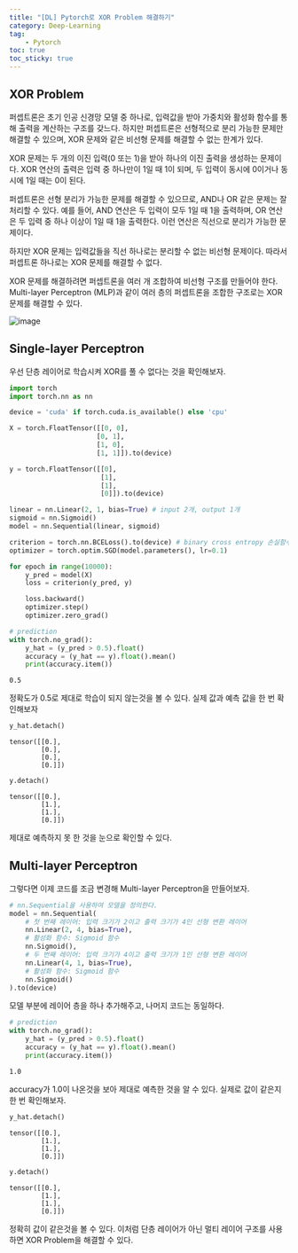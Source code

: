 ```yaml
---
title: "[DL] Pytorch로 XOR Problem 해결하기"
category: Deep-Learning
tag:
    - Pytorch
toc: true
toc_sticky: true
---
```


## XOR Problem
퍼셉트론은 초기 인공 신경망 모델 중 하나로, 입력값을 받아 가중치와 활성화 함수를 통해 출력을 계산하는 구조를 갖느다. 하지만 퍼셉트론은 선형적으로 분리 가능한 문제만 해결할 수 있으며, XOR 문제와 같은 비선형 문제를 해결할 수 없는 한계가 있다.   

XOR 문제는 두 개의 이진 입력(0 또는 1)을 받아 하나의 이진 출력을 생성하는 문제이다. XOR 연산의 출력은 입력 중 하나만이 1일 때 1이 되며, 두 입력이 동시에 0이거나 동시에 1일 때는 0이 된다.   

퍼셉트론은 선형 분리가 가능한 문제를 해결할 수 있으므로, AND나 OR 같은 문제는 잘 처리할 수 있다. 예를 들어, AND 연산은 두 입력이 모두 1일 때 1을 출력하며, OR 연산은 두 입력 중 하나 이상이 1일 때 1을 출력한다. 이런 연산은 직선으로 분리가 가능한 문제이다.   

하지만 XOR 문제는 입력값들을 직선 하나로는 분리할 수 없는 비선형 문제이다. 따라서 퍼셉트론 하나로는 XOR 문제를 해결할 수 없다.   

XOR 문제를 해결하려면 퍼셉트론을 여러 개 조합하여 비선형 구조를 만들어야 한다. Multi-layer Perceptron (MLP)과 같이 여러 층의 퍼셉트론을 조합한 구조로는 XOR 문제를 해결할 수 있다.   

![image](https://github.com/parkm2ngyu00/AlgoPractice/assets/88785472/0d42b2a0-5f6c-4518-9d27-12f41823b726)   

## Single-layer Perceptron
우선 단층 레이어로 학습시켜 XOR를 풀 수 없다는 것을 확인해보자.
```python
import torch
import torch.nn as nn

device = 'cuda' if torch.cuda.is_available() else 'cpu'

X = torch.FloatTensor([[0, 0],
                      [0, 1],
                      [1, 0],
                      [1, 1]]).to(device)

y = torch.FloatTensor([[0],
                       [1],
                       [1],
                       [0]]).to(device)

linear = nn.Linear(2, 1, bias=True) # input 2개, output 1개
sigmoid = nn.Sigmoid()
model = nn.Sequential(linear, sigmoid)

criterion = torch.nn.BCELoss().to(device) # binary cross entropy 손실함수
optimizer = torch.optim.SGD(model.parameters(), lr=0.1)

for epoch in range(10000):
    y_pred = model(X)
    loss = criterion(y_pred, y)

    loss.backward()
    optimizer.step()
    optimizer.zero_grad()

# prediction
with torch.no_grad():
    y_hat = (y_pred > 0.5).float()
    accuracy = (y_hat == y).float().mean()
    print(accuracy.item())
```   
```
0.5
```   
정확도가 0.5로 제대로 학습이 되지 않는것을 볼 수 있다. 실제 값과 예측 값을 한 번 확인해보자
```python
y_hat.detach()
```
```
tensor([[0.],
        [0.],
        [0.],
        [0.]])
```
```python
y.detach()
```
```
tensor([[0.],
        [1.],
        [1.],
        [0.]])
```
제대로 예측하지 못 한 것을 눈으로 확인할 수 있다.

## Multi-layer Perceptron
그렇다면 이제 코드를 조금 변경해 Multi-layer Perceptron을 만들어보자.   
```python
# nn.Sequential을 사용하여 모델을 정의한다.
model = nn.Sequential(
    # 첫 번째 레이어: 입력 크기가 2이고 출력 크기가 4인 선형 변환 레이어
    nn.Linear(2, 4, bias=True),
    # 활성화 함수: Sigmoid 함수
    nn.Sigmoid(),
    # 두 번째 레이어: 입력 크기가 4이고 출력 크기가 1인 선형 변환 레이어
    nn.Linear(4, 1, bias=True), 
    # 활성화 함수: Sigmoid 함수
    nn.Sigmoid()
).to(device)
```
모델 부분에 레이어 층을 하나 추가해주고, 나머지 코드는 동일하다.
```python
# prediction
with torch.no_grad():
    y_hat = (y_pred > 0.5).float()
    accuracy = (y_hat == y).float().mean()
    print(accuracy.item())
```
```
1.0
```
accuracy가 1.0이 나온것을 보아 제대로 예측한 것을 알 수 있다. 실제로 값이 같은지 한 번 확인해보자.
```python
y_hat.detach()
```
```
tensor([[0.],
        [1.],
        [1.],
        [0.]])
```
```python
y.detach()
```
```
tensor([[0.],
        [1.],
        [1.],
        [0.]])
```
정확히 값이 같은것을 볼 수 있다. 이처럼 단층 레이어가 아닌 멀티 레이어 구조를 사용하면 XOR Problem을 해결할 수 있다.